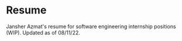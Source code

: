 # Resume
Jansher Azmat's resume for software engineering internship positions (WIP). Updated as of 08/11/22. 
